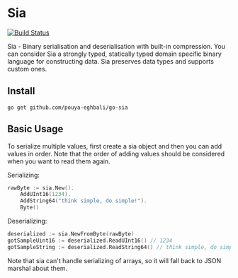 # Sia

[![Build Status](https://github.com/logicalangel/go-sia/actions/workflows/test.yml/badge.svg?branch=master)][actions]

Sia - Binary serialisation and deserialisation with built-in compression. You can consider Sia a strongly typed, statically typed domain specific binary language for constructing data. Sia preserves data types and supports custom ones.

[actions]: https://github.com/logicalangel/go-sia

## Install

`
go get github.com/pouya-eghbali/go-sia
`

## Basic Usage

To serialize multiple values, first create a sia object and then you can add values in order. Note that the order of adding values should be considered when you want to read them again.

Serializing:
```go
rawByte := sia.New().
    AddUInt16(1234).
    AddString64("think simple, do simple!").
    Byte()
```

Deserializing:
```go
deserialized := sia.NewFromByte(rawByte)
gotSampleUint16 := deserialized.ReadUInt16() // 1234
gotSampleString := deserialized.ReadString64() // think simple, do simple!
```

Note that sia can't handle serializing of arrays, so it will fall back to JSON marshal about them.